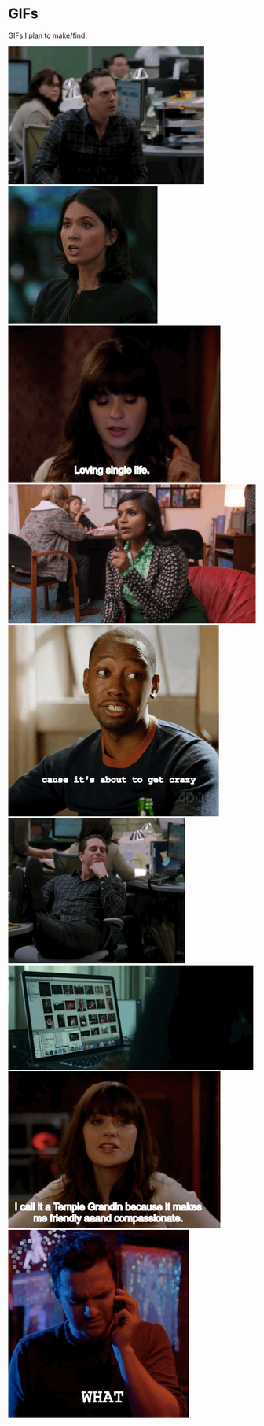 GIFs
====

GIFs I plan to make/find.

<img src="https://github.com/leahbannon/GIFs/blob/master/calmtheefuckdown.gif?raw=true">

<img src="https://github.com/leahbannon/GIFs/blob/master/dontcallmegirl.gif?raw=true">

<img src="https://github.com/leahbannon/GIFs/blob/master/lovingsinglelife.gif?raw=true">

<img src="https://github.com/leahbannon/GIFs/blob/master/canstayinchair.gif?raw=true">

<img src="https://github.com/leahbannon/GIFs/blob/master/causeitsabouttogetcrazy.gif?raw=true">

<img src="https://github.com/leahbannon/GIFs/blob/master/sup.gif?raw=true">

<img src="https://github.com/leahbannon/GIFs/blob/master/theyousuckatcomputerslook.gif?raw=true">

<img src="https://github.com/leahbannon/GIFs/blob/master/newgirlshirlytemple.gif?raw=true">

<img src="https://github.com/leahbannon/GIFs/blob/master/what.gif?raw=true">

